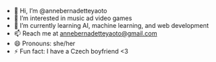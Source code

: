 - 👋 Hi, I’m @annebernadetteyaoto
- 👀 I’m interested in music ad video games
- 🌱 I’m currently learning AI, machine learning, and web development
- 📫 Reach me at annebernadetteyaoto@gmail.com
- 😄 Pronouns: she/her
- ⚡ Fun fact: I have a Czech boyfriend <3

<!---
annebernadetteyaoto/annebernadetteyaoto is a ✨ special ✨ repository because its `README.md` (this file) appears on your GitHub profile.
You can click the Preview link to take a look at your changes.
--->
